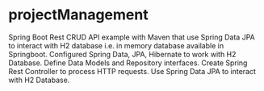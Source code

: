 # projectManagement
Spring Boot Rest CRUD API example with Maven that use Spring Data JPA to interact with H2 database i.e. in memory database available in Springboot. 
Configured Spring Data, JPA, Hibernate to work with H2 Database.
Define Data Models and Repository interfaces.
Create Spring Rest Controller to process HTTP requests.
Use Spring Data JPA to interact with H2 Database.
